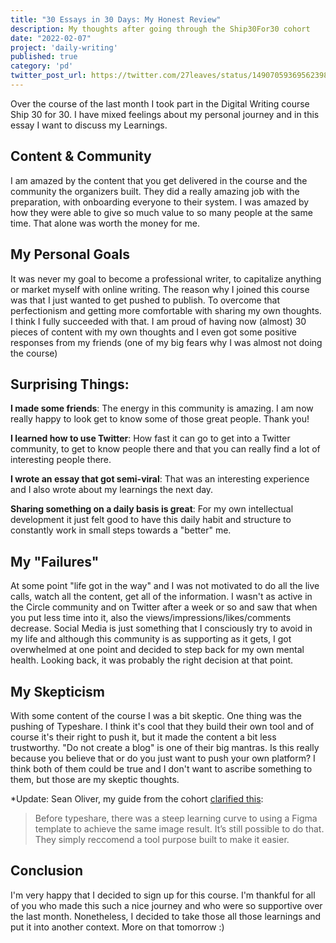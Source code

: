 ```yaml
---
title: "30 Essays in 30 Days: My Honest Review"
description: My thoughts after going through the Ship30For30 cohort
date: "2022-02-07"
project: 'daily-writing'
published: true
category: 'pd'
twitter_post_url: https://twitter.com/27leaves/status/1490705936956239874
---
```


Over the course of the last month I took part in the Digital Writing course Ship 30 for 30. I have mixed feelings about my personal journey and in this essay I want to discuss my Learnings.

## Content & Community
I am amazed by the content that you get delivered in the course and the community the organizers built. They did a really amazing job with the preparation, with onboarding everyone to their system. I was amazed by how they were able to give so much value to so many people at the same time. That alone was worth the money for me. 

## My Personal Goals
It was never my goal to become a professional writer, to capitalize anything or market myself with online writing. The reason why I joined this course was that I just wanted to get pushed to publish. To overcome that perfectionism and getting more comfortable with sharing my own thoughts. I think I fully succeeded with that. I am proud of having now (almost) 30 pieces of content with my own thoughts and I even got some positive responses from my friends (one of my big fears why I was almost not doing the course)

## Surprising Things:

**I made some friends**: The energy in this community is amazing. I am now really happy to look get to know some of those great people. Thank you!

**I learned how to use Twitter**: How fast it can go to get into a Twitter community, to get to know people there and that you can really find a lot of interesting people there.

**I wrote an essay that got semi-viral**: That was an interesting experience and I also wrote about my learnings the next day.

**Sharing something on a daily basis is great**: For my own intellectual development it just felt good to have this daily habit and structure to constantly work in small steps towards a "better" me.

## My "Failures"
At some point "life got in the way" and I was not motivated to do all the live calls, watch all the content, get all of the information. I wasn't as active in the Circle community and on Twitter after a week or so and saw that when you put less time into it, also the views/impressions/likes/comments decrease. Social Media is just something that I consciously try to avoid in my life and although this community is as supporting as it gets, I got overwhelmed at one point and decided to step back for my own mental health. Looking back, it was probably the right decision at that point.

## My Skepticism
With some content of the course I was a bit skeptic. One thing was the pushing of Typeshare. I think it's cool that they build their own tool and of course it's their right to push it, but it made the content a bit less trustworthy. "Do not create a blog" is one of their big mantras. Is this really because you believe that or do you just want to push your own platform? I think both of them could be true and I don't want to ascribe something to them, but those are my skeptic thoughts.

*Update: Sean Oliver, my guide from the cohort [clarified this](https://twitter.com/Sean_Oliver/status/1490772541559873536):
> Before typeshare, there was a steep learning curve to using a Figma template to achieve the same image result. It’s still possible to do that. They simply reccomend a tool purpose built to make it easier.

## Conclusion
I'm very happy that I decided to sign up for this course. I'm thankful for all of you who made this such a nice journey and who were so supportive over the last month. Nonetheless, I decided to take those all those learnings and put it into another context. More on that tomorrow :)